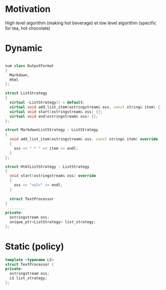 Motivation
===

High level algorithm (making hot beverage) et low level algorithm (specific for tea, hot chocolate)

Dynamic
=====

``` c++

num class OutputFormat
{
  Markdown,
  Html
};

struct ListStrategy
{
  virtual ~ListStrategy() = default;
  virtual void add_list_item(ostringstream& oss, const string& item) {};
  virtual void start(ostringstream& oss) {};
  virtual void end(ostringstream& oss) {};
};

struct MarkdownListStrategy : ListStrategy
{
  void add_list_item(ostringstream& oss, const string& item) override
  {
    oss << " * " << item << endl;
  }
};

struct HtmlListStrategy : ListStrategy
{
  void start(ostringstream& oss) override
  {
    oss << "<ul>" << endl;
  }
  
  struct TextProcessor
{
 ........
private:
  ostringstream oss;
  unique_ptr<ListStrategy> list_strategy;
};
```

Static (policy)
=======

```c++
template <typename LS>
struct TextProcessor {
private:
  ostringstream oss;
  LS list_strategy;
};
```
